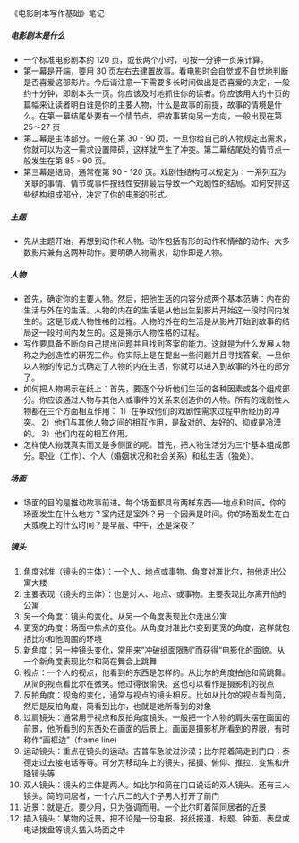 《电影剧本写作基础》笔记

##### 电影剧本是什么

- 一个标准电影剧本约 120 页，或长两个小时，可按一分钟一页来计算。
- 第一幕是开端，要用 30 页左右去建置故事。看电影时会自觉或不自觉地判断是否喜爱这部影片。今后请注意一下需要多长时间做出是否喜爱的决定，一般约十分钟，即剧本头十页。你应该及时地抓住你的读者。你应该用大约十页的篇幅来让读者明白谁是你的主要人物，什么是故事的前提，故事的情境是什么。在第一幕结尾处要有一个情节点，把故事转向另一方向，一般出现在第 25～27 页
- 第二幕是主体部分。一般在第 30 - 90 页。一旦你给自己的人物规定出需求，你就可以为这一需求设置障碍，这样就产生了冲突。第二幕结尾处的情节点一般发生在第 85 - 90 页。
- 第三幕是结局，通常在第 90 - 120 页。戏剧性结构可以规定为：一系列互为关联的事情、情节或事件按线性安排最后导致一个戏剧性的结局。如何安排这些结构组成部分，决定了你的电影的形式。

##### 主题

- 先从主题开始，再想到动作和人物。动作包括有形的动作和情绪的动作。大多数影片兼有这两种动作。要明确人物需求，动作即是人物。

##### 人物

- 首先，确定你的主要人物。然后，把他生活的内容分成两个基本范畴：内在的生活与外在的生活。人物的内在的生活是从他出生到影片开始这一段时间内发生的。这是形成人物性格的过程。人物的外在的生活是从影片开始到故事的结局这一段时间内发生的。这是揭示人物性格的过程。
- 写作要具备不断向自己提出问题并且找到答案的能力。这就是为什么发展人物称之为创造性的研究工作。你实际上是在提出一些问题并且寻找答案。一旦你以人物的传记方式确定了人物的内在生活，你就可以进入到故事的外在的部分了。
- 如何把人物揭示在纸上：首先，要逐个分析他们生活的各种因素或各个组成部分。你应该通过人物与其他人或事件的关系来创造你的人物。所有的戏剧性人物都在三个方面相互作用：
  1）在争取他们的戏剧性需求过程中所经历的冲突。
  2）他们与其他人物之间的相互作用，是敌对的、友好的，抑或是冷漠的。
  3）他们内在的相互作用。
- 怎样使人物既真实而又是多侧面的呢。首先，把人物生活分为三个基本组成部分。职业（工作）、个人（婚姻状况和社会关系）和私生活（独处）。

##### 场面

- 场面的目的是推动故事前进。每个场面都具有两样东西──地点和时间。你的场面发生在什么地方？室内还是室外？另一个因素是时间。你的场面发生在白天或晚上的什么时间？是早晨、中午，还是深夜？

##### 镜头

1. 角度对准（镜头的主体）：一个人、地点或事物。角度对准比尔，拍他走出公寓大楼
2. 主要表现（镜头的主体）：也是对人、地点、或事物。主要表现比尔离开他的公寓
3. 另一个角度：镜头的变化。从另一个角度表现比尔走出公寓
4. 更宽的角度：场面中焦点的变化。从角度对准比尔变到更宽的角度，这样就包括比尔和他周围的环境
5. 新角度：另一种镜头变化，常用来“冲破纸面限制”而获得“电影化的面貌。从一个新角度表现比尔和简在舞会上跳舞
6. 视点：一个人的视点，他看到的东西是怎样的。从比尔的角度拍他和简跳舞。从简的视点看比尔在微笑。他过得很愉快。这也可以看作是摄影机的视点
7. 反拍角度：视角的变化，通常与视点的镜头相反。比如从比尔的视点看到简，然后是反拍角度，简看到比尔，也就是她所看到的对象
8. 过肩镜头：通常用于视点和反拍角度镜头。一般把一个人物的肩头摆在画面的前景，他所看到的东西处在画面的后景上。画面是摄影机所看到的界限，有时称作“画框边”（frame line)
9. 运动镜头：重点在镜头的运动。吉普车急驶过沙漠；比尔陪着简走到门口；泰德走过去接电话等等。可分为移动车上的镜头，摇摄、俯仰、推拉、变焦和升降镜头等
10. 双人镜头：镜头的主体是两人。如比尔和简在门口说话的双人镜头。还有三人镜头。简的同居者，一个六尺二的大个子男人打开了前门
11. 近景：就是近。要少用，只为强调而用。一个比尔盯着简同居者的近景
12. 插入镜头：某物的近景。把不论是一份电报、报纸报道、标题、钟面、表盘或电话拨盘等镜头插入场面之中